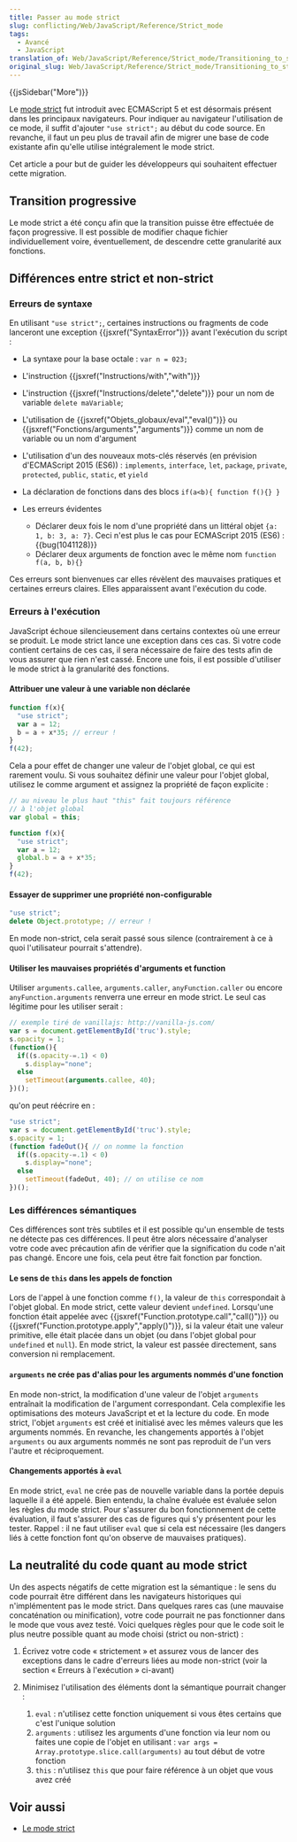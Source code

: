```yaml
---
title: Passer au mode strict
slug: conflicting/Web/JavaScript/Reference/Strict_mode
tags:
  - Avancé
  - JavaScript
translation_of: Web/JavaScript/Reference/Strict_mode/Transitioning_to_strict_mode
original_slug: Web/JavaScript/Reference/Strict_mode/Transitioning_to_strict_mode
---
```

{{jsSidebar("More")}}

Le [mode strict](/fr/docs/Web/JavaScript/Reference/Strict_mode) fut introduit avec ECMAScript 5 et est désormais présent dans les principaux navigateurs. Pour indiquer au navigateur l'utilisation de ce mode, il suffit d'ajouter `"use strict";` au début du code source. En revanche, il faut un peu plus de travail afin de migrer une base de code existante afin qu'elle utilise intégralement le mode strict.

Cet article a pour but de guider les développeurs qui souhaitent effectuer cette migration.

## Transition progressive

Le mode strict a été conçu afin que la transition puisse être effectuée de façon progressive. Il est possible de modifier chaque fichier individuellement voire, éventuellement, de descendre cette granularité aux fonctions.

## Différences entre strict et non-strict

### Erreurs de syntaxe

En utilisant `"use strict";`, certaines instructions ou fragments de code lanceront une exception {{jsxref("SyntaxError")}} avant l'exécution du script :

- La syntaxe pour la base octale : `var n = 023;`
- L'instruction {{jsxref("Instructions/with","with")}}
- L'instruction {{jsxref("Instructions/delete","delete")}} pour un nom de variable `delete maVariable`;
- L'utilisation de {{jsxref("Objets_globaux/eval","eval()")}} ou {{jsxref("Fonctions/arguments","arguments")}} comme un nom de variable ou un nom d'argument
- L'utilisation d'un des nouveaux mots-clés réservés (en prévision d'ECMAScript 2015 (ES6)) : `implements`, `interface`, `let`, `package`, `private`, `protected`, `public`, `static`, et `yield`
- La déclaration de fonctions dans des blocs `if(a<b){ function f(){} }`
- Les erreurs évidentes

  - Déclarer deux fois le nom d'une propriété dans un littéral objet `{a: 1, b: 3, a: 7}`. Ceci n'est plus le cas pour ECMAScript 2015 (ES6) : {{bug(1041128)}}
  - Déclarer deux arguments de fonction avec le même nom `function f(a, b, b){}`

Ces erreurs sont bienvenues car elles révèlent des mauvaises pratiques et certaines erreurs claires. Elles apparaissent avant l'exécution du code.

### Erreurs à l'exécution

JavaScript échoue silencieusement dans certains contextes où une erreur se produit. Le mode strict lance une exception dans ces cas. Si votre code contient certains de ces cas, il sera nécessaire de faire des tests afin de vous assurer que rien n'est cassé. Encore une fois, il est possible d'utiliser le mode strict à la granularité des fonctions.

#### Attribuer une valeur à une variable non déclarée

```js
function f(x){
  "use strict";
  var a = 12;
  b = a + x*35; // erreur !
}
f(42);
```

Cela a pour effet de changer une valeur de l'objet global, ce qui est rarement voulu. Si vous souhaitez définir une valeur pour l'objet global, utilisez le comme argument et assignez la propriété de façon explicite :

```js
// au niveau le plus haut "this" fait toujours référence
// à l'objet global
var global = this;

function f(x){
  "use strict";
  var a = 12;
  global.b = a + x*35;
}
f(42);
```

#### Essayer de supprimer une propriété non-configurable

```js
"use strict";
delete Object.prototype; // erreur !
```

En mode non-strict, cela serait passé sous silence (contrairement à ce à quoi l'utilisateur pourrait s'attendre).

#### Utiliser les mauvaises propriétés d'arguments et function

Utiliser `arguments.callee`, `arguments.caller`, `anyFunction.caller` ou encore `anyFunction.arguments` renverra une erreur en mode strict. Le seul cas légitime pour les utiliser serait :

```js
// exemple tiré de vanillajs: http://vanilla-js.com/
var s = document.getElementById('truc').style;
s.opacity = 1;
(function(){
  if((s.opacity-=.1) < 0)
    s.display="none";
  else
    setTimeout(arguments.callee, 40);
})();
```

qu'on peut réécrire en :

```js
"use strict";
var s = document.getElementById('truc').style;
s.opacity = 1;
(function fadeOut(){ // on nomme la fonction
  if((s.opacity-=.1) < 0)
    s.display="none";
  else
    setTimeout(fadeOut, 40); // on utilise ce nom
})();
```

### Les différences sémantiques

Ces différences sont très subtiles et il est possible qu'un ensemble de tests ne détecte pas ces différences. Il peut être alors nécessaire d'analyser votre code avec précaution afin de vérifier que la signification du code n'ait pas changé. Encore une fois, cela peut être fait fonction par fonction.

#### Le sens de `this` dans les appels de fonction

Lors de l'appel à une fonction comme `f()`, la valeur de `this` correspondait à l'objet global. En mode strict, cette valeur devient `undefined`. Lorsqu'une fonction était appelée avec {{jsxref("Function.prototype.call","call()")}} ou {{jsxref("Function.prototype.apply","apply()")}}, si la valeur était une valeur primitive, elle était placée dans un objet (ou dans l'objet global pour `undefined` et `null`). En mode strict, la valeur est passée directement, sans conversion ni remplacement.

#### `arguments` ne crée pas d'alias pour les arguments nommés d'une fonction

En mode non-strict, la modification d'une valeur de l'objet `arguments` entraînait la modification de l'argument correspondant. Cela complexifie les optimisations des moteurs JavaScript et et la lecture du code. En mode strict, l'objet `arguments` est créé et initialisé avec les mêmes valeurs que les arguments nommés. En revanche, les changements apportés à l'objet `arguments` ou aux arguments nommés ne sont pas reproduit de l'un vers l'autre et réciproquement.

#### Changements apportés à `eval`

En mode strict, `eval` ne crée pas de nouvelle variable dans la portée depuis laquelle il a été appelé. Bien entendu, la chaîne évaluée est évaluée selon les règles du mode strict. Pour s'assurer du bon fonctionnement de cette évaluation, il faut s'assurer des cas de figures qui s'y présentent pour les tester. Rappel : il ne faut utiliser `eval` que si cela est nécessaire (les dangers liés à cette fonction font qu'on observe de mauvaises pratiques).

## La neutralité du code quant au mode strict

Un des aspects négatifs de cette migration est la sémantique : le sens du code pourrait être différent dans les navigateurs historiques qui n'implémentent pas le mode strict. Dans quelques rares cas (une mauvaise concaténation ou minification), votre code pourrait ne pas fonctionner dans le mode que vous avez testé. Voici quelques règles pour que le code soit le plus neutre possible quant au mode choisi (strict ou non-strict) :

1. Écrivez votre code « strictement » et assurez vous de lancer des exceptions dans le cadre d'erreurs liées au mode non-strict (voir la section « Erreurs à l'exécution » ci-avant)
2. Minimisez l'utilisation des éléments dont la sémantique pourrait changer :

    1. `eval`&nbsp;: n'utilisez cette fonction uniquement si vous êtes certains que c'est l'unique solution
    2. `arguments`&nbsp;: utilisez les arguments d'une fonction via leur nom ou faites une copie de l'objet en utilisant&nbsp;:
        `var args = Array.prototype.slice.call(arguments)`
        au tout début de votre fonction
    3. `this`&nbsp;: n'utilisez `this` que pour faire référence à un objet que vous avez créé

## Voir aussi

- [Le mode strict](/fr/docs/Web/JavaScript/Reference/Strict_mode)
